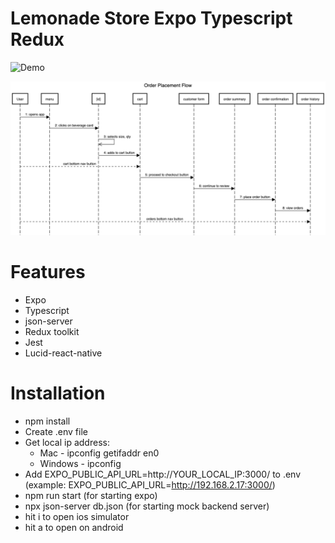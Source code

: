 # Lemonade Store Expo Typescript Redux

![Demo](https://github.com/sudheersuri/lemonade-store-expo-ts/blob/main/demo.gif)

![ORDER PLACEMENT FLOW](https://github.com/sudheersuri/lemonade-store-expo-ts/blob/main/order-placement-flow.png)

# Features
- Expo
- Typescript
- json-server
- Redux toolkit
- Jest
- Lucid-react-native

# Installation 
- npm install
- Create .env file
- Get local ip address: 
    - Mac - ipconfig getifaddr en0
    - Windows - ipconfig 
- Add EXPO_PUBLIC_API_URL=http://YOUR_LOCAL_IP:3000/ to .env (example: EXPO_PUBLIC_API_URL=http://192.168.2.17:3000/)
- npm run start (for starting expo)
- npx json-server db.json (for starting mock backend server)
- hit i to open ios simulator 
- hit a to open on android
